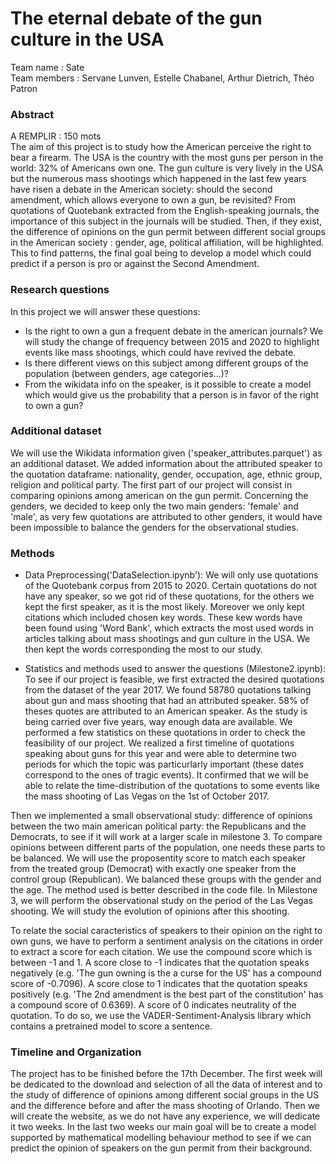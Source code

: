 # The eternal debate of the gun culture in the USA

Team name : Sate \
Team members : Servane Lunven, Estelle Chabanel, Arthur Dietrich, Théo Patron

### Abstract 

A REMPLIR : 150 mots \
The aim of this project is to study how the American perceive the right to bear a firearm. The USA is the country with the most guns per person in the world: 32% of Americans own one. The gun culture is very lively in the USA but the numerous mass shootings which happened in the last few years have risen a debate in the American society: should the second amendment, which allows everyone to own a gun, be revisited? From quotations of Quotebank extracted from the English-speaking journals, the importance of this subject in the journals will be studied. Then, if they exist, the difference of opinions on the gun permit between different social groups in the American society : gender, age, political affiliation, will be highlighted. This to find patterns, the final goal being to develop a model which could predict if a person is pro or against the Second Amendment. 

### Research questions
In this project we will answer these questions:
- Is the right to own a gun a frequent debate in the american journals?
  We will  study the change of frequency between 2015 and 2020 to highlight events like mass shootings, which could have revived the debate.
- Is there different views on this subject among different groups of the population (between genders, age categories...)? 
- From the wikidata info on the speaker, is it possible to create a model which would give us the probability that a person is in favor of the right to own a gun? 


### Additional dataset
We will use the Wikidata information given ('speaker_attributes.parquet') as an additional dataset. We added information about the attributed speaker to the quotation dataframe: nationality, gender, occupation, age, ethnic group, religion and political party. The first part of our project will consist in comparing opinions among american on the gun permit. Concerning the genders, we decided to keep only the two main genders: 'female' and 'male', as very few quotations are attributed to other genders, it would have been impossible to balance the genders for the observational studies. 

### Methods 
- Data Preprocessing('DataSelection.ipynb'):
 We will only use quotations of the Quotebank corpus from 2015 to 2020. Certain quotations do not have any speaker, so we got rid of these quotations, for the others we kept the first speaker, as it is the most likely. Moreover we only kept citations which included chosen key words. These kew words have been found using 'Word Bank', which extracts the most used words in articles talking about mass shootings and gun culture in the USA. We then kept the words corresponding the most to our study. 
 
 - Statistics and methods used to answer the questions (Milestone2.ipynb):
To see if our project is feasible, we first extracted the desired quotations from the dataset of the year 2017. We found 58780 quotations talking about gun and mass shooting that had an attributed speaker. 58% of theses quotes are attributed to an American speaker. As the study is being carried over five years, way enough data are available. We performed a few statistics on these quotations in order to check the feasibility of our project. 
We realized a first timeline of quotations speaking about guns for this year and were able to determine two periods for which the topic was particurlarly important (these dates correspond to the ones of tragic events). It confirmed that we will be able to relate the time-distribution of the quotations to some events like the mass shooting of Las Vegas on the 1st of October 2017. 

Then we implemented a small observational study: difference of opinions between the two main american political party: the Republicans and the Democrats,  to see if it will work at a larger scale in milestone 3. To compare opinions between different parts of the population, one needs these parts to be balanced. We will use the proposentity score  to match each speaker from the treated group (Democrat) with exactly one speaker from the control group (Republican). We balanced these groups with the gender and the age. The method used is better described in the code file. In Milestone 3, we will perform the observational study on the period of the Las Vegas shooting. We will study the evolution of opinions after this shooting. 

To relate the social caracteristics of speakers to their opinion on the right to own guns, we have to perform a sentiment analysis on the citations in order to extract a score for each citation. We use the compound score which is between -1 and 1. A score close to -1 indicates that the quotation speaks negatively (e.g. 'The gun owning is the a curse for the US' has a compound score of -0.7096). A score close to 1 indicates that the quotation speaks positively (e.g. 'The 2nd amendment is the best part of the constitution' has a compound score of 0.6369). A score of 0 indicates neutrality of the quotation.
To do so, we use the VADER-Sentiment-Analysis library which contains a pretrained model to score a sentence. 


### Timeline and Organization
The project has to be finished before the 17th December. The first week will be dedicated to the download and selection of all the data of interest and to the study of difference of opinions among different social groups in the US and the difference before and after the mass shooting of Orlando. Then we will create the website, as we do not have any experience, we will dedicate it two weeks. In the last two weeks our main goal will be to create a model supported by mathematical modelling behaviour method to see if we can predict the opinion of speakers on the gun permit from their background.








